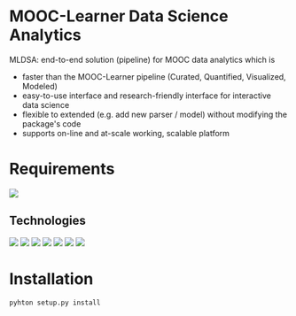 # MOOC-Learner Data Science Analytics

MLDSA: end-to-end solution (pipeline) for MOOC data analytics which is
- faster than the MOOC-Learner pipeline (Curated, Quantified, Visualized, Modeled)
- easy-to-use interface and research-friendly interface for interactive data science
- flexible to extended (e.g. add new parser / model) without modifying the package's code
- supports on-line and at-scale working, scalable platform

# Requirements 

<a href="https://www.python.org/" ><img src="https://img.shields.io/badge/Python-blue.svg"></a>

## Technologies

<a href="https://www.pandas.pydata.org/" ><img src="https://img.shields.io/badge/Pandas-blue.svg"></a>
<a href="https://www.scipy.org/" ><img src="https://img.shields.io/badge/Scipy-blue.svg"></a>
<a href="https://www.numpy.org/" ><img src="https://img.shields.io/badge/Numpy-blue.svg"></a>
<a href="https://www.matplotlib.org/" ><img src="https://img.shields.io/badge/Matplotlib-blue.svg"></a>
<a href="https://scikit-learn.org/stable/index.html" ><img src="https://img.shields.io/badge/Scikitlearn-blue.svg"></a>
<a href="https://www.jupyter.org/" ><img src="https://img.shields.io/badge/Jupyter-blue.svg"></a>
<a href="https://www.pytorch.org/" ><img src="https://img.shields.io/badge/PyTorch-blue.svg"></a>


# Installation

`pyhton setup.py install`


